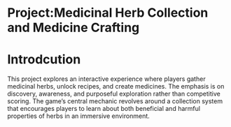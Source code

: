 # Project:Medicinal Herb Collection and Medicine Crafting
# Introdcution

This project explores an interactive experience where players gather medicinal herbs, unlock recipes, and create medicines. The emphasis is on discovery, awareness, and purposeful exploration rather than competitive scoring. The game’s central mechanic revolves around a collection system that encourages players to learn about both beneficial and harmful properties of herbs in an immersive environment.
